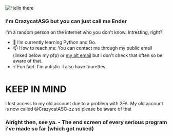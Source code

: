![Hello there](https://media1.giphy.com/media/xTiIzJSKB4l7xTouE8/giphy.gif)
### I'm CrazycatASG but you can just call me Ender
I'm a random person on the internet who you don't know. Intresting, right?

- 🌱 I’m currently learning Python and Go. 
- 📫 How to reach me: You can contact me through my public email (linked below my pfp) or [my alt email](mailto:realitywarper14@gmail.com) but i don't check that often so be aware of that.
- ⚡ Fun fact: I'm autistic. I also have tourettes.

# KEEP IN MIND
I lost access to my old account due to a problem with 2FA. My old account is now called @CrazycatASG-zz so please be aware of that

### Alright then, see ya. - The end screen of every serious program i've made so far (which got nuked)

